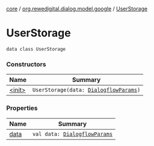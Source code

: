 [core](../../index.md) / [org.rewedigital.dialog.model.google](../index.md) / [UserStorage](./index.md)

# UserStorage

`data class UserStorage`

### Constructors

| Name | Summary |
|---|---|
| [&lt;init&gt;](-init-.md) | `UserStorage(data: `[`DialogflowParams`](../../org.rewedigital.dialog.model.dialogflow/-dialogflow-params.md)`)` |

### Properties

| Name | Summary |
|---|---|
| [data](data.md) | `val data: `[`DialogflowParams`](../../org.rewedigital.dialog.model.dialogflow/-dialogflow-params.md) |
